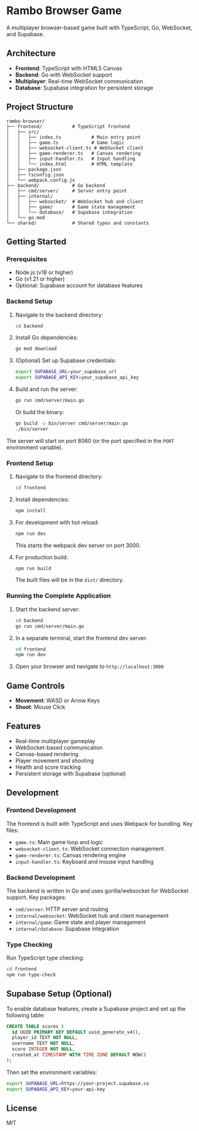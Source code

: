 # Rambo Browser Game

A multiplayer browser-based game built with TypeScript, Go, WebSocket, and Supabase.

## Architecture

- **Frontend**: TypeScript with HTML5 Canvas
- **Backend**: Go with WebSocket support
- **Multiplayer**: Real-time WebSocket communication
- **Database**: Supabase integration for persistent storage

## Project Structure

```
rambo-browser/
├── frontend/           # TypeScript frontend
│   ├── src/
│   │   ├── index.ts           # Main entry point
│   │   ├── game.ts            # Game logic
│   │   ├── websocket-client.ts # WebSocket client
│   │   ├── game-renderer.ts   # Canvas rendering
│   │   ├── input-handler.ts   # Input handling
│   │   └── index.html         # HTML template
│   ├── package.json
│   ├── tsconfig.json
│   └── webpack.config.js
├── backend/            # Go backend
│   ├── cmd/server/     # Server entry point
│   ├── internal/
│   │   ├── websocket/  # WebSocket hub and client
│   │   ├── game/       # Game state management
│   │   └── database/   # Supabase integration
│   └── go.mod
└── shared/             # Shared types and constants

```

## Getting Started

### Prerequisites

- Node.js (v18 or higher)
- Go (v1.21 or higher)
- Optional: Supabase account for database features

### Backend Setup

1. Navigate to the backend directory:
   ```bash
   cd backend
   ```

2. Install Go dependencies:
   ```bash
   go mod download
   ```

3. (Optional) Set up Supabase credentials:
   ```bash
   export SUPABASE_URL=your_supabase_url
   export SUPABASE_API_KEY=your_supabase_api_key
   ```

4. Build and run the server:
   ```bash
   go run cmd/server/main.go
   ```

   Or build the binary:
   ```bash
   go build -o bin/server cmd/server/main.go
   ./bin/server
   ```

The server will start on port 8080 (or the port specified in the `PORT` environment variable).

### Frontend Setup

1. Navigate to the frontend directory:
   ```bash
   cd frontend
   ```

2. Install dependencies:
   ```bash
   npm install
   ```

3. For development with hot reload:
   ```bash
   npm run dev
   ```
   This starts the webpack dev server on port 3000.

4. For production build:
   ```bash
   npm run build
   ```
   The built files will be in the `dist/` directory.

### Running the Complete Application

1. Start the backend server:
   ```bash
   cd backend
   go run cmd/server/main.go
   ```

2. In a separate terminal, start the frontend dev server:
   ```bash
   cd frontend
   npm run dev
   ```

3. Open your browser and navigate to `http://localhost:3000`

## Game Controls

- **Movement**: WASD or Arrow Keys
- **Shoot**: Mouse Click

## Features

- Real-time multiplayer gameplay
- WebSocket-based communication
- Canvas-based rendering
- Player movement and shooting
- Health and score tracking
- Persistent storage with Supabase (optional)

## Development

### Frontend Development

The frontend is built with TypeScript and uses Webpack for bundling. Key files:

- `game.ts`: Main game loop and logic
- `websocket-client.ts`: WebSocket connection management
- `game-renderer.ts`: Canvas rendering engine
- `input-handler.ts`: Keyboard and mouse input handling

### Backend Development

The backend is written in Go and uses gorilla/websocket for WebSocket support. Key packages:

- `cmd/server`: HTTP server and routing
- `internal/websocket`: WebSocket hub and client management
- `internal/game`: Game state and player management
- `internal/database`: Supabase integration

### Type Checking

Run TypeScript type checking:
```bash
cd frontend
npm run type-check
```

## Supabase Setup (Optional)

To enable database features, create a Supabase project and set up the following table:

```sql
CREATE TABLE scores (
  id UUID PRIMARY KEY DEFAULT uuid_generate_v4(),
  player_id TEXT NOT NULL,
  username TEXT NOT NULL,
  score INTEGER NOT NULL,
  created_at TIMESTAMP WITH TIME ZONE DEFAULT NOW()
);
```

Then set the environment variables:
```bash
export SUPABASE_URL=https://your-project.supabase.co
export SUPABASE_API_KEY=your-api-key
```

## License

MIT
